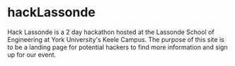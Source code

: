# hackLassonde

Hack Lassonde is a 2 day hackathon hosted at the Lassonde School of Engineering at York University's Keele Campus. The purpose of this site is to be a landing page for potential hackers to find more information and sign up for our event. 
